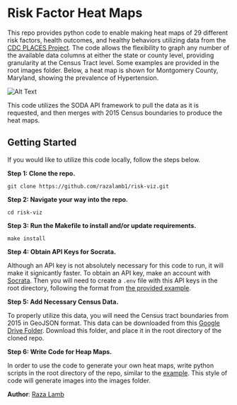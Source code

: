 # Risk Factor Heat Maps

This repo provides python code to enable making heat maps of 29 different risk factors, health outcomes, and healthy behaviors utilizing data from the [CDC PLACES Project](https://www.cdc.gov/places/index.html). The code allows the flexibility to graph any number of the available data columns at either the state or county level, providing granularity at the Census Tract level. Some examples are provided in the root images folder. Below, a heat map is shown for Montgomery County, Maryland, showing the prevalence of Hypertension.

![Alt Text](https://github.com/razalamb1/risk-viz/blob/main/images/Maryland_Montgomery_Hypertension.png?raw=True)

This code utilizes the SODA API framework to pull the data as it is requested, and then merges with 2015 Census boundaries to produce the heat maps.

## Getting Started

If you would like to utilize this code locally, follow the steps below.

**Step 1: Clone the repo.**
```
git clone https://github.com/razalamb1/risk-viz.git
```

**Step 2: Navigate your way into the repo.**
```
cd risk-viz
```

**Step 3: Run the Makefile to install and/or update requirements.**
```
make install
```

**Step 4: Obtain API Keys for Socrata.**

Although an API key is not absolutely necessary for this code to run, it will make it signicantly faster. To obtain an API key, make an account with [Socrata](https://chronicdata.cdc.gov/signup). Then you will need to create a `.env` file with this API keys in the root directory, following the format from [the provided example](.env_example).

**Step 5: Add Necessary Census Data.**

To properly utilize this data, you will need the Census tract boundaries from 2015 in GeoJSON format. This data can be downloaded from this [Google Drive Folder](https://drive.google.com/drive/folders/1rguLCCqAliTArC74PJMhCKYDJv-KS74S?usp=sharing). Download this folder, and place it in the root directory of the cloned repo.

**Step 6: Write Code for Heap Maps.**

In order to use the code to generate your own heat maps, write python scripts in the root directory of the repo, similar to the [example](example.py). This style of code will generate images into the images folder.

**Author**: [Raza Lamb](https://github.com/razalamb1)




